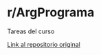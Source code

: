 # r/ArgPrograma
 Tareas del curso

<a href="https://github.com/r-argentina-programa/introduccion-a-js">Link al repositorio original</a>
